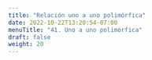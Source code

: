 ```yaml
---
title: "Relación uno a uno polimórfica"
date: 2022-10-22T13:20:54-07:00
menuTitle: "41. Uno a uno polimórfica"
draft: false
weight: 20
---
```


